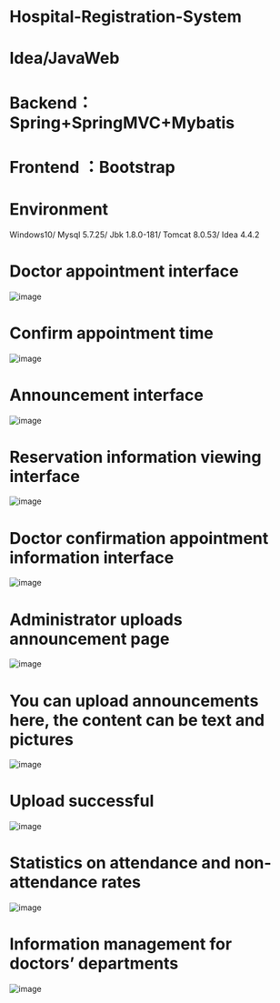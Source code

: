 # Hospital-Registration-System
# Idea/JavaWeb
# Backend：Spring+SpringMVC+Mybatis
# Frontend ：Bootstrap
# Environment
Windows10/
Mysql 5.7.25/
Jbk	1.8.0-181/
Tomcat 8.0.53/
Idea	4.4.2
# Doctor appointment interface
![image](https://github.com/hemadu/Hospital-Registration-System/assets/111234410/85b2a719-ef41-4495-9a11-6eef287bc06b)
# Confirm appointment time
![image](https://github.com/hemadu/Hospital-Registration-System/assets/111234410/944b2855-9582-4cff-afa5-57cf5d82e6ce)
# Announcement interface
![image](https://github.com/hemadu/Hospital-Registration-System/assets/111234410/452c4223-9051-4fe2-ac52-8bcc5f7b2b58)
# Reservation information viewing interface
![image](https://github.com/hemadu/Hospital-Registration-System/assets/111234410/eaf82310-d83e-4909-8a4d-d29c3ac879c8)
# Doctor confirmation appointment information interface
![image](https://github.com/hemadu/Hospital-Registration-System/assets/111234410/193df589-574f-42e3-b2e2-48514e3b5096)
# Administrator uploads announcement page
![image](https://github.com/hemadu/Hospital-Registration-System/assets/111234410/d7e80540-cb66-4eaa-8960-fe5119cc7bcb)
# You can upload announcements here, the content can be text and pictures
![image](https://github.com/hemadu/Hospital-Registration-System/assets/111234410/584c56f7-7203-4925-a334-dbfeea144c48)
# Upload successful
![image](https://github.com/hemadu/Hospital-Registration-System/assets/111234410/e1f60d3e-08d7-443f-b0d5-1d455fedf2e2)
# Statistics on attendance and non-attendance rates
![image](https://github.com/hemadu/Hospital-Registration-System/assets/111234410/16e9a6a9-de3b-470e-b59d-a2b03ea34d0e)
# Information management for doctors’ departments
![image](https://github.com/hemadu/Hospital-Registration-System/assets/111234410/4f8f9537-f49f-47ab-bd92-fb5b46c09d3e)








